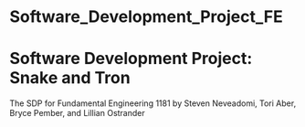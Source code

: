 # Software_Development_Project_FE
<h1>Software Development Project: Snake and Tron</h1>
<p>The SDP for Fundamental Engineering 1181 by Steven Neveadomi, Tori Aber, Bryce Pember, and Lillian Ostrander</p>
